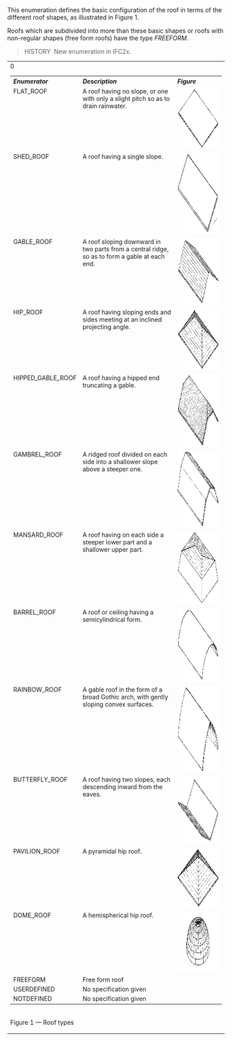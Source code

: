 This enumeration defines the basic configuration of the roof in terms of the different roof shapes, as illustrated in Figure 1.

Roofs which are subdivided into more than these basic shapes or roofs with non-regular shapes (free form roofs) have the type _FREEFORM_.

> HISTORY&nbsp; New enumeration in IFC2x.

<table>
<tr>
<td>
<table class="gridtable">
<tr valign="top">
<th width="30%" valign="top" align="left"><i>Enumerator</i></th>
<th width="46%" valign="top" align="left"><i>Description</i></th>
<th width="23%" valign="top" align="left"><i>Figure</i></th>
</tr>
<tr valign="top">
<td width="30%" valign="top" align="left">FLAT_ROOF</td>
<td width="46%" valign="top" align="left">A roof having no slope, or one with only a slight pitch so as to drain
rainwater.</td>
<td width="23%" valign="top" align="left"><img src="../../../../figures/ifcrooftypeenum-fig01-flatroof.gif" alt="FlatRoof" width="242" height="143" border="0"></td>
</tr>0
<tr valign="top">
<td width="30%" valign="top" align="left">SHED_ROOF</td>
<td width="46%" valign="top" align="left">A roof having a single slope.</td>
<td width="23%" valign="top" align="left"><img src="../../../../figures/ifcrooftypeenum-fig02-shedroof.gif" alt="ShedRoof" width="236" height="189" border="0"></td>
</tr>
<tr valign="top">
<td width="30%" valign="top" align="left">GABLE_ROOF</td>
<td width="46%" valign="top" align="left">A roof sloping downward in two parts from a central ridge, so as to form a
gable at each end.</td>
<td width="23%" valign="top" align="left"><img src="../../../../figures/ifcrooftypeenum-fig03-gableroof.gif" alt="GableRoof" width="233" height="155" border="0"></td>
</tr>
<tr valign="top">
<td width="30%" valign="top" align="left">HIP_ROOF</td>
<td width="46%" valign="top" align="left">A roof having sloping ends and sides meeting at an inclined projecting
angle.</td>
<td width="23%" valign="top" align="left"><img src="../../../../figures/ifcrooftypeenum-fig04-hiproof.gif" alt="HipRoof" width="242" height="143" border="0"></td>
</tr>
<tr valign="top">
<td width="30%" valign="top" align="left">HIPPED_GABLE_ROOF</td>
<td width="46%" valign="top" align="left">A roof having a hipped end truncating a gable.</td>
<td width="23%" valign="top" align="left"><img src="../../../../figures/ifcrooftypeenum-fig05-hippedgableroof.gif" alt="HippedGableRoof" width="239" height="169" border="0"></td>
</tr>
<tr valign="top">
<td width="30%" valign="top" align="left">GAMBREL_ROOF</td>
<td width="46%" valign="top" align="left">A ridged roof divided on each side into a shallower slope above a steeper
one.</td>
<td width="23%" valign="top" align="left"><img src="../../../../figures/ifcrooftypeenum-fig06-gambrelroof.gif" alt="GrambrelRoof" width="237" height="178" border="0"></td>
</tr>
<tr valign="top">
<td width="30%" valign="top" align="left">MANSARD_ROOF</td>
<td width="46%" valign="top" align="left">A roof having on each side a steeper lower part and a shallower upper
part.</td>
<td width="23%" valign="top" align="left"><img src="../../../../figures/ifcrooftypeenum-fig07-mansardroof.gif" alt="MansardRoof" width="234" height="171" border="0"></td>
</tr>
<tr valign="top">
<td width="30%" valign="top" align="left">BARREL_ROOF</td>
<td width="46%" valign="top" align="left">A roof or ceiling having a semicylindrical form.</td>
<td width="23%" valign="top" align="left"><img src="../../../../figures/ifcrooftypeenum-fig08-barrelroof.gif" alt="BarrelRoof" width="241" height="170" border="0"></td>
</tr>
<tr valign="top">
<td width="30%" valign="top" align="left">RAINBOW_ROOF</td>
<td width="46%" valign="top" align="left">A gable roof in the form of a broad Gothic arch, with gently sloping convex
surfaces.</td>
<td width="23%" valign="top" align="left"><img src="../../../../figures/ifcrooftypeenum-fig09-rainbowroof.gif" alt="RainbowRoof" width="238" height="200" border="0"></td>
</tr>
<tr valign="top">
<td width="30%" valign="top" align="left">BUTTERFLY_ROOF</td>
<td width="46%" valign="top" align="left">A roof having two slopes, each descending inward from the eaves.</td>
<td width="23%" valign="top" align="left"><img src="../../../../figures/ifcrooftypeenum-fig10-butterflyroof.gif" alt="ButterflyRoof" width="236" height="158" border="0"></td>
</tr>
<tr valign="top">
<td width="30%" valign="top" align="left">PAVILION_ROOF</td>
<td width="46%" valign="top" align="left">A pyramidal hip roof.</td>
<td width="23%" valign="top" align="left"><img src="../../../../figures/ifcrooftypeenum-fig11-pavilionroof.gif" alt="PavilionRoof" width="235" height="140" border="0"></td>
</tr>
<tr valign="top">
<td width="30%" valign="top" align="left">DOME_ROOF</td>
<td width="46%" valign="top" align="left">A hemispherical hip roof.</td>
<td width="23%" valign="top" align="left"><img src="../../../../figures/ifcrooftypeenum-fig12-domeroof.gif" alt="Dome" width="240" height="140" border="0"></td>
</tr>
<tr valign="top">
<td width="30%" valign="top" align="left">FREEFORM</td>
<td width="46%" valign="top" align="left">Free form roof</td>
<td width="23%" valign="top" align="left">&nbsp;</td>
</tr>
<tr valign="top">
<td width="30%" valign="top" align="left">USERDEFINED</td>
<td width="46%" valign="top" align="left">No specification given</td>
<td width="23%" valign="top" align="left">&nbsp;</td>
</tr>
<tr valign="top">
<td width="30%" valign="top" align="left">NOTDEFINED</td>
<td width="46%" valign="top" align="left">No specification given</td>
<td width="23%" valign="top" align="left">&nbsp;</td>
</tr>
</table>
</td>
</tr>
<tr>
<td>
<p class="figure">Figure 1 &mdash; Roof types</p>
</td>
</tr>
</table>